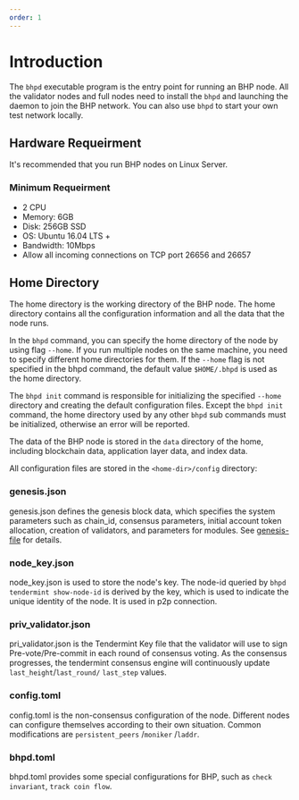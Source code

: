 ```yaml
---
order: 1
---
```


# Introduction

The `bhpd` executable program is the entry point for running an BHP node. All the validator nodes and full nodes need to install the `bhpd` and launching the daemon to join the BHP network. You can also use `bhpd` to start your own test network locally.

## Hardware Requeirment

It's recommended that you run BHP nodes on Linux Server.

### Minimum Requeirment

- 2 CPU
- Memory: 6GB
- Disk: 256GB SSD
- OS: Ubuntu 16.04 LTS +
- Bandwidth: 10Mbps
- Allow all incoming connections on TCP port 26656 and 26657

## Home Directory

The home directory is the working directory of the BHP node. The home directory contains all the configuration information and all the data that the node runs.

In the `bhpd` command, you can specify the home directory of the node by using flag `--home`. If you run multiple nodes on the same machine, you need to specify different home directories for them. If the `--home` flag is not specified in the bhpd command, the default value `$HOME/.bhpd` is used as the home directory.

The `bhpd init` command is responsible for initializing the specified `--home` directory and creating the default configuration files. Except the `bhpd init` command, the home directory used by any other `bhpd` sub commands must be initialized, otherwise an error will be reported.

The data of the BHP node is stored in the `data` directory of the home, including blockchain data, application layer data, and index data.

All configuration files are stored in the `<home-dir>/config` directory:

### genesis.json

genesis.json defines the genesis block data, which specifies the system parameters such as chain_id, consensus parameters, initial account token allocation, creation of validators, and parameters for modules. See [genesis-file]((../concepts/genesis.md)) for details.

### node_key.json

node_key.json is used to store the node's key. The node-id queried by `bhpd tendermint show-node-id` is derived by the key, which is used to indicate the unique identity of the node. It is used in p2p connection.

### priv_validator.json

pri_validator.json is the Tendermint Key file that the validator will use to sign Pre-vote/Pre-commit in each round of consensus voting. As the consensus progresses, the tendermint consensus engine will continuously update `last_height`/`last_round/` `last_step` values.

### config.toml

config.toml is the non-consensus configuration of the node. Different nodes can configure themselves according to their own situation. Common modifications are `persistent_peers` /`moniker` /`laddr`.

### bhpd.toml

bhpd.toml provides some special configurations for BHP, such as `check invariant`, `track coin flow`.
